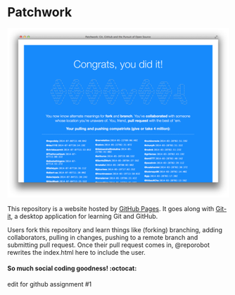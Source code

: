 # Patchwork

![screenshot](https://raw.githubusercontent.com/jlord/patchwork/gh-pages/patchwork-ss.png)

This repository is a website hosted by [GitHub Pages](http://pages.github.com). It goes along with [Git-it](http://www.github.com/jlord/git-it-electron), a desktop application for learning Git and GitHub.

Users fork this repository and learn things like (forking) branching, adding collaborators, pulling in changes, pushing to a remote branch and submitting pull request. Once their pull request comes in, @reporobot rewrites the index.html here to include the user.

#### So much social coding goodness! :octocat:


edit for github assignment #1
